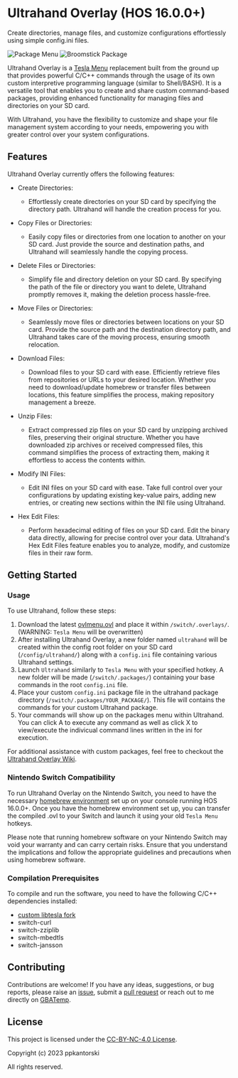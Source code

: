 # Ultrahand Overlay (HOS 16.0.0+)
Create directories, manage files, and customize configurations effortlessly using simple config.ini files.

![Package Menu](https://gbatemp.net/attachments/img_4547-jpg.386207/)
![Broomstick Package](https://gbatemp.net/attachments/img_4544-jpg.386202/)

Ultrahand Overlay is a [Tesla Menu](https://github.com/WerWolv/Tesla-Menu) replacement built from the ground up that provides powerful C/C++ commands through the usage of its own custom interpretive programming language (similar to Shell/BASH).  It is a versatile tool that enables you to create and share custom command-based packages, providing enhanced functionality for managing files and directories on your SD card.

With Ultrahand, you have the flexibility to customize and shape your file management system according to your needs, empowering you with greater control over your system configurations.


## Features

Ultrahand Overlay currently offers the following features:

- Create Directories:
  - Effortlessly create directories on your SD card by specifying the directory path. Ultrahand will handle the creation process for you.

- Copy Files or Directories:
  - Easily copy files or directories from one location to another on your SD card. Just provide the source and destination paths, and Ultrahand will seamlessly handle the copying process.

- Delete Files or Directories:
  - Simplify file and directory deletion on your SD card. By specifying the path of the file or directory you want to delete, Ultrahand promptly removes it, making the deletion process hassle-free.

- Move Files or Directories:
  - Seamlessly move files or directories between locations on your SD card. Provide the source path and the destination directory path, and Ultrahand takes care of the moving process, ensuring smooth relocation.

- Download Files:
  - Download files to your SD card with ease. Efficiently retrieve files from repositories or URLs to your desired location. Whether you need to download/update homebrew or transfer files between locations, this feature simplifies the process, making repository management a breeze.

- Unzip Files:
  - Extract compressed zip files on your SD card by unzipping archived files, preserving their original structure. Whether you have downloaded zip archives or received compressed files, this command simplifies the process of extracting them, making it effortless to access the contents within.

- Modify INI Files:
  - Edit INI files on your SD card with ease. Take full control over your configurations by updating existing key-value pairs, adding new entries, or creating new sections within the INI file using Ultrahand.

- Hex Edit Files:
  - Perform hexadecimal editing of files on your SD card. Edit the binary data directly, allowing for precise control over your data. Ultrahand's Hex Edit Files feature enables you to analyze, modify, and customize files in their raw form.


## Getting Started

### Usage

To use Ultrahand, follow these steps:

1. Download the latest [ovlmenu.ovl](https://github.com/ppkantorski/Ultrahand-Overlay/releases/latest/download/ovlmenu.ovl) and place it within `/switch/.overlays/`. (WARNING: `Tesla Menu` will be overwritten)
2. After installing Ultrahand Overlay, a new folder named `ultrahand` will be created within the config root folder on your SD card (`/config/ultrahand/`) along with a `config.ini` file containing various Ultrahand settings.
3. Launch `Ultrahand` similarly to `Tesla Menu` with your specified hotkey.  A new folder will be made (`/switch/.packages/`) containing your base commands in the root `config.ini` file.
4. Place your custom `config.ini` package file in the ultrahand package directory (`/switch/.packages/YOUR_PACKAGE/`). This file will contains the commands for your custom Ultrahand package.
5. Your commands will show up on the packages menu within Ultrahand.  You can click A to execute any command as well as click X to view/execute the indivicual command lines written in the ini for execution.

For additional assistance with custom packages, feel free to checkout the [Ultrahand Overlay Wiki](https://github.com/ppkantorski/Ultrahand-Overlay/wiki).

### Nintendo Switch Compatibility
To run Ultrahand Overlay on the Nintendo Switch, you need to have the necessary [homebrew environment](https://github.com/Atmosphere-NX/Atmosphere) set up on your console running HOS 16.0.0+. Once you have the homebrew environment set up, you can transfer the compiled .ovl to your Switch and launch it using your old `Tesla Menu` hotkeys.

Please note that running homebrew software on your Nintendo Switch may void your warranty and can carry certain risks. Ensure that you understand the implications and follow the appropriate guidelines and precautions when using homebrew software.

### Compilation Prerequisites

To compile and run the software, you need to have the following C/C++ dependencies installed:

- [custom libtesla fork](https://github.com/ppkantorski/Ultrahand-Overlay/tree/main/lib/libtesla)
- switch-curl
- switch-zziplib
- switch-mbedtls
- switch-jansson


## Contributing

Contributions are welcome! If you have any ideas, suggestions, or bug reports, please raise an [issue](https://github.com/ppkantorski/Ultrahand-Overlay/issues/new/choose), submit a [pull request](https://github.com/ppkantorski/Ultrahand-Overlay/compare) or reach out to me directly on [GBATemp](https://gbatemp.net/threads/ultrahand-overlay-the-fully-craft-able-overlay-executor.633560/).

## License

This project is licensed under the [CC-BY-NC-4.0 License](LICENSE).

Copyright (c) 2023 ppkantorski

All rights reserved.
